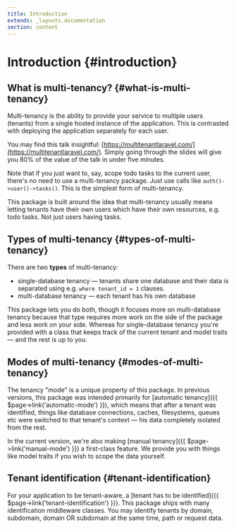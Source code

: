 ```yaml
---
title: Introduction
extends: _layouts.documentation
section: content
---
```


# Introduction {#introduction}

## What is multi-tenancy? {#what-is-multi-tenancy}

Multi-tenancy is the ability to provide your service to multiple users (tenants) from a single hosted instance of the application. This is contrasted with deploying the application separately for each user.

You may find this talk insightful: [https://multitenantlaravel.com/](https://multitenantlaravel.com/). Simply going through the slides will give you 80% of the value of the talk in under five minutes.

Note that if you just want to, say, scope todo tasks to the current user, there's no need to use a multi-tenancy package. Just use calls like `auth()->user()->tasks()`. This is the simplest form of multi-tenancy.

This package is built around the idea that multi-tenancy usually means letting tenants have their own users which have their own resources, e.g. todo tasks. Not just users having tasks.

## Types of multi-tenancy {#types-of-multi-tenancy}

There are two **types** of multi-tenancy:

- single-database tenancy — tenants share one database and their data is separated using e.g. `where tenant_id = 1` clauses.
- multi-database tenancy — each tenant has his own database

This package lets you do both, though it focuses more on multi-database tenancy because that type requires more work on the side of the package and less work on your side. Whereas for single-database tenancy you're provided with a class that keeps track of the current tenant and model traits — and the rest is up to you.

## Modes of multi-tenancy {#modes-of-multi-tenancy}

The tenancy "mode" is a unique property of this package. In previous versions, this package was intended primarily for [automatic tenancy]({{ $page->link('automatic-mode') }}), which means that after a tenant was identified, things like database connections, caches, filesystems, queues etc were switched to that tenant's context — his data completely isolated from the rest.

In the current version, we're also making [manual tenancy]({{ $page->link('manual-mode') }}) a first-class feature. We provide you with things like model traits if you wish to scope the data yourself.

## Tenant identification {#tenant-identification}

For your application to be tenant-aware, a [tenant has to be identified]({{ $page->link('tenant-identification') }}). This package ships with many identification middleware classes. You may identify tenants by domain, subdomain, domain OR subdomain at the same time, path or request data.
